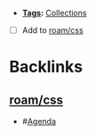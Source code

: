 - **[Tags](<Tags.md>):** [Collections](<Collections.md>)
- [ ] Add to [roam/css](<roam/css.md>)

# Backlinks
## [roam/css](<roam/css.md>)
- #[Agenda](<Agenda.md>)

